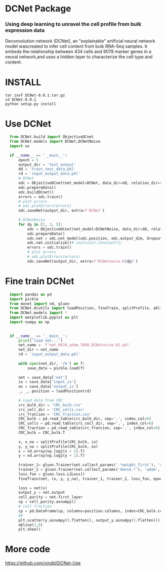   # DCNet Package
  ### Using deep learning to unravel the cell profile from bulk expression data
  Deconvolution network (DCNet), an "explainable" artificial neural network model wascreated to infer cell content from bulk RNA-Seq samples. It embeds the relationship between 434 cells and 9078 marker genes in a neural network,and uses a hidden layer to characterize the cell type and content.
    
  # INSTALL
    tar zxvf DCNet-0.0.1.tar.gz
    cd DCNet-0.0.1
    python setup.py install
    
   # Use DCNet
  ```python
    from DCNet.build import ObjectiveDCnet
    from DCNet.models import DCNet,DCNetNoise
    import os
    
    if __name__ == '__main__':
        epoch = 5
        output_dir = 'test_output'
        dd = 'train_test_data.pkl'
        rd = 'input_output_data.pkl'
        # DCNet
        odc = ObjectiveDCnet(net_model=DCNet, data_dir=dd, relation_dir=rd, epoch=epoch)
        odc.prepareData()
        odc.buildDCnet()
        errors = odc.train()
        # plot errors
        # odc.plotErrors(errors)
        odc.saveNet(output_dir, extra=f'DCNet')
    
        # DCNetNoise
        for dp in [1, 3, 5]:
            odc = ObjectiveDCnet(net_model=DCNetNoise, data_dir=dd, relation_dir=rd, epoch=epoch)
            odc.prepareData()
            odc.net = odc.net_model(odc.position, odc.output_dim, dropout=dp/10.)
            odc.net.initialize()# init=init.Constant(1)
            errors = odc.train()
            # plot errors
            # odc.plotErrors(errors)
            odc.saveNet(output_dir, extra=f'DCNetnoise-D{dp}')
  ```
  # Fine train DCNet
  ```python
    import pandas as pd
    import pickle
    from mxnet import nd, gluon
    from DCNet.dcutils import loadPosition, fineTrain, splitProfile, abline
    from DCNet.models import *
    import matplotlib.pyplot as plt
    import numpy as np
    
    
    if __name__ == '__main__':
        print('load net...')
        net_name =  f'net_M434_adam_T600_DCNetnoise-D1.pkl'
        net_dir = net_name
        rd = 'input_output_data.pkl'
    
        with open(net_dir, 'rb') as f:
            save_data = pickle.load(f)
    
        net = save_data['net']
        ix = save_data['input_ix']
        ox = save_data['output_ix']
        _, _, position = loadPosition(rd)
    
        # load data from CRC
        crc_bulk_dir = 'CRC_bulk.csv'
        crc_cell_dir = 'CRC_cells.csv'
        crc_fratcion = 'CRC_fraction.csv'
        CRC_bulk = pd.read_table(crc_bulk_dir, sep=',', index_col=0)
        CRC_cells = pd.read_table(crc_cell_dir, sep=',', index_col=0)
        CRC_fraction = pd.read_table(crc_fratcion, sep=',', index_col=0)
        CRC_bulk = CRC_bulk.T
    
        x, x_na = splitProfile(CRC_bulk, ix)
        y, y_na = splitProfile(CRC_bulk, ox)
        x = nd.array(np.log2(x + 1).T)
        y = nd.array(np.log2(y + 1).T)
    
        trainer_1= gluon.Trainer(net.collect_params('.*weight_first'), 'adam', {'learning_rate': 1e-3, 'wd': 0.01})
        trainer_2 = gluon.Trainer(net.collect_params('dense.*'), 'adam', {'learning_rate': 1e-3, 'wd': 0.01})
        loss_fun = gluon.loss.L2Loss()
        fineTrain(net, (x, y, y_na), trainer_1, trainer_2, loss_fun, epochs=5)
    
        loss = net(x)
        output_y = net.output
        cell_purity = net.first_layer
        cp = cell_purity.asnumpy()
        # cell fraction
        cp = pd.DataFrame(cp, columns=position.columns, index=CRC_bulk.columns)
        ##
        plt.scatter(y.asnumpy().flatten(), output_y.asnumpy().flatten())
        abline(1,0)
        plt.show()
```
   
# More code
   <https://github.com/xindd/DCNet-Use>
    
